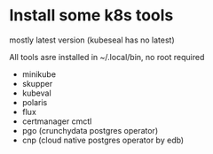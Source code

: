 # Install some k8s tools

mostly latest version (kubeseal has no latest)

All tools asre installed in ~/.local/bin, no root required

  * minikube
  * skupper
  * kubeval
  * polaris
  * flux
  * certmanager cmctl
  * pgo (crunchydata postgres operator)
  * cnp (cloud native postgres operator by edb)

